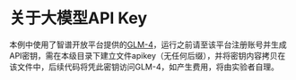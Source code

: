 # 关于大模型API Key
本例中使用了智谱开放平台提供的[GLM-4](https://open.bigmodel.cn/)，运行之前请至该平台注册账号并生成API密钥，需在本级目录下建立文件apikey（无任何后缀），并将密钥内容拷贝在该文件中，后续代码将凭此密钥访问GLM-4，如产生费用，将由实验者自理。